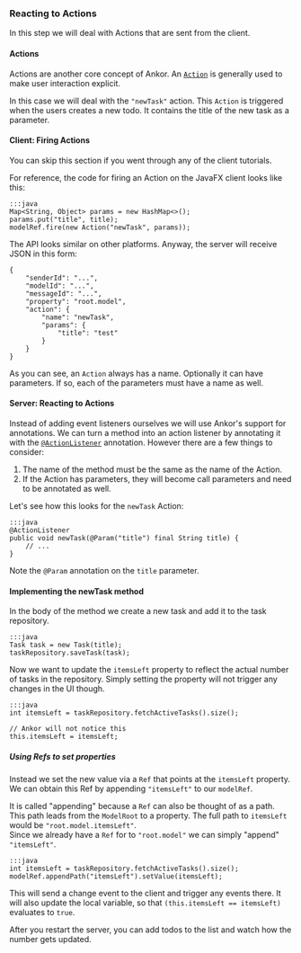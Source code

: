 ### Reacting to Actions

In this step we will deal with Actions that are sent from the client.

#### Actions

Actions are another core concept of Ankor.
An [`Action`][1] is generally used to make user interaction explicit.

In this case we will deal with the `"newTask"` action.
This `Action` is triggered when the users creates a new todo.
It contains the title of the new task as a parameter.

#### Client: Firing Actions

You can skip this section if you went through any of the client tutorials.

For reference, the code for firing an Action on the JavaFX client looks like this:

    :::java
    Map<String, Object> params = new HashMap<>();
    params.put("title", title);
    modelRef.fire(new Action("newTask", params));

The API looks similar on other platforms.
Anyway, the server will receive JSON in this form:

    {
        "senderId": "...",
        "modelId": "...",
        "messageId": "...",
        "property": "root.model",
        "action": {
            "name": "newTask",
            "params": {
                "title": "test"
            }
        }
    }

As you can see, an `Action` always has a name.
Optionally it can have parameters.
If so, each of the parameters must have a name as well.

#### Server: Reacting to Actions

Instead of adding event listeners ourselves we will use Ankor's support for annotations.
We can turn a method into an action listener by annotating it with the [`@ActionListener`][2] annotation.
However there are a few things to consider:

1. The name of the method must be the same as the name of the Action.
2. If the Action has parameters, they will become call parameters and need to be annotated as well.

Let's see how this looks for the `newTask` Action:

    :::java
    @ActionListener
    public void newTask(@Param("title") final String title) {
        // ...
    }

Note the `@Param` annotation on the `title` parameter.

#### Implementing the newTask method

In the body of the method we create a new task and add it to the task repository.

    :::java
    Task task = new Task(title);
    taskRepository.saveTask(task);

Now we want to update the `itemsLeft` property to reflect the actual number of tasks in the repository.
Simply setting the property will not trigger any changes in the UI though.

    :::java
    int itemsLeft = taskRepository.fetchActiveTasks().size();

    // Ankor will not notice this
    this.itemsLeft = itemsLeft;

##### Using Refs to set properties

Instead we set the new value via a `Ref` that points at the `itemsLeft` property.
We can obtain this Ref by appending `"itemsLeft"` to our `modelRef`.

It is called "appending" because a `Ref` can also be thought of as a path.
This path leads from the `ModelRoot` to a property.
The full path to `itemsLeft` would be `"root.model.itemsLeft"`.  
Since we already have a `Ref` for to `"root.model"` we can simply "append" `"itemsLeft"`.

    :::java
    int itemsLeft = taskRepository.fetchActiveTasks().size();
    modelRef.appendPath("itemsLeft").setValue(itemsLeft);

This will send a change event to the client and trigger any events there.
It will also update the local variable, so that `(this.itemsLeft == itemsLeft)` evaluates to `true`.

After you restart the server, you can add todos to the list and watch how the number gets updated.

[1]: http://ankor.io/static/javadoc/apidocs-0.2/at/irian/ankor/action/Action.html
[2]: http://ankor.io/static/javadoc/apidocs-0.2/at/irian/ankor/annotation/ActionListener.html
